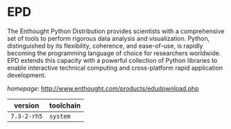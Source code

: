 # EPD

The Enthought Python Distribution provides scientists with a comprehensive set of tools to perform  rigorous data analysis and visualization. Python, distinguished by its flexibility, coherence, and ease-of-use,  is rapidly becoming the programming language of choice for researchers worldwide.  EPD extends this capacity with a powerful collection of Python libraries to enable interactive technical computing and  cross-platform rapid application development.

*homepage*: <http://www.enthought.com/products/edudownload.php>

version | toolchain
--------|----------
``7.3-2-rh5`` | ``system``
